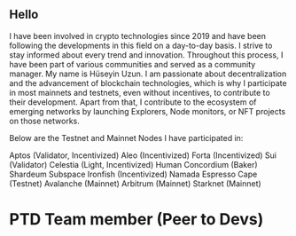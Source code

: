## Hello

I have been involved in crypto technologies since 2019 and have been following the developments in this field on a day-to-day basis. 
I strive to stay informed about every trend and innovation. Throughout this process, I have been part of various communities and served as a community manager. My name is Hüseyin Uzun. 
I am passionate about decentralization and the advancement of blockchain technologies, which is why I participate in most mainnets and testnets, even without incentives, to contribute to their development. Apart from that, I contribute to the ecosystem of emerging networks by launching Explorers, Node monitors, or NFT projects on those networks.

Below are the Testnet and Mainnet Nodes I have participated in:

Aptos (Validator, Incentivized)
Aleo (Incentivized)
Forta (Incentivized)
Sui (Validator)
Celestia (Light, Incentivized)
Human
Concordium (Baker)
Shardeum
Subspace
Ironfish (Incentivized)
Namada
Espresso Cape (Testnet)
Avalanche (Mainnet)
Arbitrum (Mainnet)
Starknet (Mainnet)


# PTD Team member (Peer to Devs)
